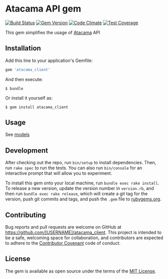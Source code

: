 # Atacama API gem

[![Build Status](https://travis-ci.org/coyosoftware/atacama_client.svg?branch=master)](https://travis-ci.org/coyosoftware/atacama_client) [![Gem Version](https://badge.fury.io/rb/atacama_client.svg)](http://badge.fury.io/rb/atacama_client) [![Code Climate](https://codeclimate.com/github/coyosoftware/atacama_client/badges/gpa.svg)](https://codeclimate.com/github/coyosoftware/atacama_client) [![Test Coverage](https://codeclimate.com/github/coyosoftware/atacama_client/badges/coverage.svg)](https://codeclimate.com/github/coyosoftware/atacama_client/coverage)

This gem simplifies the usage of [Atacama](http://atacama.coyo.com.br/) API

## Installation

Add this line to your application's Gemfile:

```ruby
gem 'atacama_client'
```

And then execute:

    $ bundle

Or install it yourself as:

    $ gem install atacama_client

## Usage

See [models](lib/atacama_client/models)

## Development

After checking out the repo, run `bin/setup` to install dependencies. Then, run `rake spec` to run the tests. You can also run `bin/console` for an interactive prompt that will allow you to experiment.

To install this gem onto your local machine, run `bundle exec rake install`. To release a new version, update the version number in `version.rb`, and then run `bundle exec rake release`, which will create a git tag for the version, push git commits and tags, and push the `.gem` file to [rubygems.org](https://rubygems.org).

## Contributing

Bug reports and pull requests are welcome on GitHub at https://github.com/[USERNAME]/atacama_client. This project is intended to be a safe, welcoming space for collaboration, and contributors are expected to adhere to the [Contributor Covenant](http://contributor-covenant.org) code of conduct.


## License

The gem is available as open source under the terms of the [MIT License](http://opensource.org/licenses/MIT).


